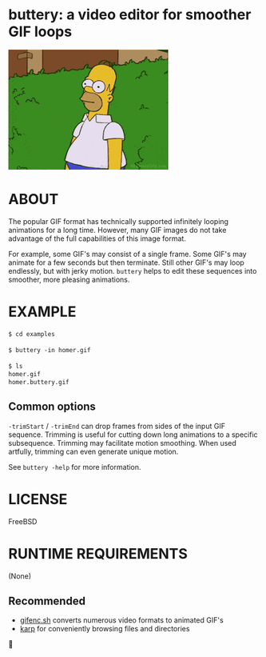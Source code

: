 # buttery: a video editor for smoother GIF loops

![examples/homer.buttery.gif](examples/homer.buttery.gif)

# ABOUT

The popular GIF format has technically supported infinitely looping animations for a long time. However, many GIF images do not take advantage of the full capabilities of this image format.

For example, some GIF's may consist of a single frame. Some GIF's may animate for a few seconds but then terminate. Still other GIF's may loop endlessly, but with jerky motion. `buttery` helps to edit these sequences into smoother, more pleasing animations.

# EXAMPLE

```console
$ cd examples

$ buttery -in homer.gif

$ ls
homer.gif
homer.buttery.gif
```

## Common options

`-trimStart` / `-trimEnd` can drop frames from sides of the input GIF sequence. Trimming is useful for cutting down long animations to a specific subsequence. Trimming may facilitate motion smoothing. When used artfully, trimming can even generate unique motion.

See `buttery -help` for more information.

# LICENSE

FreeBSD

# RUNTIME REQUIREMENTS

(None)

## Recommended

* [gifenc.sh](https://github.com/thevangelist/FFMPEG-gif-script-for-bash) converts numerous video formats to animated GIF's
* [karp](https://github.com/mcandre/karp) for conveniently browsing files and directories

🧈
